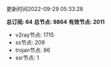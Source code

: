 更新时间2022-09-29 05:33:28

**总订阅: 64**
**总节点: 9864**
**有效节点: 2011**
- v2ray节点: 1715
- ss节点: 209
- trojan节点: 86
- ssr节点: 1
